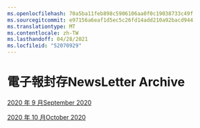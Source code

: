 ```yaml
---
ms.openlocfilehash: 70a5ba11feb898c5906106aa0f0c19038733c49f
ms.sourcegitcommit: e97156a6eaf1d5ec5c26fd14add210a92bacd944
ms.translationtype: MT
ms.contentlocale: zh-TW
ms.lasthandoff: 04/28/2021
ms.locfileid: "52070929"
---
```



# <a name="newsletter-archive"></a><span data-ttu-id="458b6-101">電子報封存</span><span class="sxs-lookup"><span data-stu-id="458b6-101">NewsLetter Archive</span></span>

[<span data-ttu-id="458b6-102">2020 年 9 月</span><span class="sxs-lookup"><span data-stu-id="458b6-102">September 2020</span></span>](https://github.com/MicrosoftDocs/OfficeDocs-AppCompliance-pr/blob/master/Apps/docs/September%202020.md)

[<span data-ttu-id="458b6-103">2020 年 10 月</span><span class="sxs-lookup"><span data-stu-id="458b6-103">October 2020</span></span>](https://github.com/MicrosoftDocs/OfficeDocs-AppCompliance-pr/blob/master/Apps/docs/October%202020.md)
